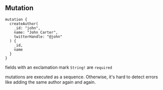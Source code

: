 

## Mutation


```
mutation {
  createAuthor(
    _id: "john",
    name: "John Carter",
    twitterHandle: "@john"
  ) {
    _id,
    name
  }
}
```

fields with an exclamation mark `String!` are `required`

mutations are executed as a sequence. Otherwise, it's hard to detect errors like adding the same author again and again.
